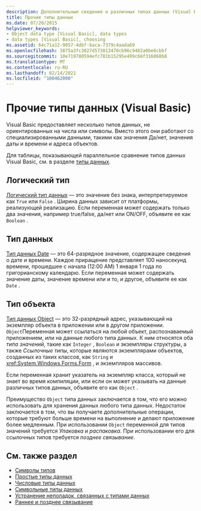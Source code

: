 ```yaml
---
description: Дополнительные сведения о различных типах данных (Visual Basic)
title: Прочие типы данных
ms.date: 07/20/2015
helpviewer_keywords:
- Object data type [Visual Basic], data types
- data types [Visual Basic], choosing
ms.assetid: 64c71a12-9057-4dbf-baca-7379c4aada69
ms.openlocfilehash: 3875a3fc3027d573013470cb96c9482a0be6cbbf
ms.sourcegitcommit: 10e719780594efc781b15295e499c66f316068b8
ms.translationtype: MT
ms.contentlocale: ru-RU
ms.lasthandoff: 02/14/2021
ms.locfileid: "100462000"
---
```

# <a name="miscellaneous-data-types-visual-basic"></a>Прочие типы данных (Visual Basic)

Visual Basic предоставляет несколько типов данных, не ориентированных на числа или символы. Вместо этого они работают со специализированными данными, такими как значения Да/нет, значения даты и времени и адреса объектов.  
  
 Для таблицы, показывающей параллельное сравнение типов данных Visual Basic, см. в разделе [типы данных](../../../language-reference/data-types/index.md).  
  
## <a name="boolean-type"></a>Логический тип  

 [Логический тип данных](../../../language-reference/data-types/boolean-data-type.md) — это значение без знака, интерпретируемое как `True` или `False` . Ширина данных зависит от платформы, реализующей реализацию. Если переменная может содержать только два значения, например true/false, да/нет или ON/OFF, объявите ее как `Boolean` .  
  
## <a name="date-type"></a>Тип данных  

 [Тип данных Date](../../../language-reference/data-types/date-data-type.md) — это 64-разрядное значение, содержащее сведения о дате и времени. Каждое приращение представляет 100 наносекунд времени, прошедшее с начала (12:00 AM) 1 января 1 года по григорианскому календарю. Если переменная может содержать значение даты, значение времени или и то, и другое, объявите ее как `Date` .  
  
## <a name="object-type"></a>Тип объекта  

 [Тип данных Object](../../../language-reference/data-types/object-data-type.md) — это 32-разрядный адрес, указывающий на экземпляр объекта в приложении или в другом приложении. `Object`Переменная может ссылаться на любой объект, распознаваемый приложением, или на данные любого типа данных. К ним относятся оба *типа значений*, такие как `Integer` , `Boolean` и экземпляры структуры, а также *Ссылочные типы*, которые являются экземплярами объектов, созданных из таких классов, как `String` и <xref:System.Windows.Forms.Form> , и экземпляров массивов.  
  
 Если переменная хранит указатель на экземпляр класса, который не знает во время компиляции, или если он может указывать на данные различных типов данных, объявите его как `Object` .  
  
 Преимущество `Object` типа данных заключается в том, что его можно использовать для хранения данных любого типа данных. Недостаток заключается в том, что вы получаете дополнительные операции, которые требуют больше времени на выполнение и делают приложение более медленным. При использовании `Object` переменной для типов значений требуется *Упаковка* и *распаковка*. При использовании его для ссылочных типов требуется *позднее связывание*.  
  
## <a name="see-also"></a>См. также раздел

- [Символы типов](type-characters.md)
- [Простые типы данных](elementary-data-types.md)
- [Числовые типы данных](numeric-data-types.md)
- [Символьные типы данных](character-data-types.md)
- [Устранение неполадок, связанных с типами данных](troubleshooting-data-types.md)
- [Раннее и позднее связывание](../early-late-binding/index.md)
